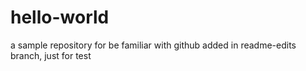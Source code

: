 # hello-world
a sample repository for be familiar with github
added in readme-edits branch, just for test
